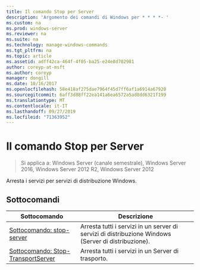 ```yaml
---
title: Il comando Stop per Server
description: 'Argomento dei comandi di Windows per * * * *- '
ms.custom: na
ms.prod: windows-server
ms.reviewer: na
ms.suite: na
ms.technology: manage-windows-commands
ms.tgt_pltfrm: na
ms.topic: article
ms.assetid: adff42ca-464f-4f05-ba25-e24e8d702981
author: coreyp-at-msft
ms.author: coreyp
manager: dongill
ms.date: 10/16/2017
ms.openlocfilehash: 58e418af275dae7964f45d7ff6af1a6914a67920
ms.sourcegitcommit: 6aff3d88ff22ea141a6ea6572a5ad8dd6321f199
ms.translationtype: MT
ms.contentlocale: it-IT
ms.lasthandoff: 09/27/2019
ms.locfileid: "71363952"
---
```

# <a name="the-stop-server-command"></a>Il comando Stop per Server

>Si applica a: Windows Server (canale semestrale), Windows Server 2016, Windows Server 2012 R2, Windows Server 2012

Arresta i servizi per servizi di distribuzione Windows.
## <a name="subcommands"></a>Sottocomandi
|Sottocomando|Descrizione|
|-------|--------|
|[Sottocomando: stop-server](subcommand-stop-server.md)|Arresta tutti i servizi in un server di servizi di distribuzione Windows (Server di distribuzione).|
|[Sottocomando: Stop-TransportServer](subcommand-stop-transportserver.md)|Arresta tutti i servizi in un Server di trasporto.|

